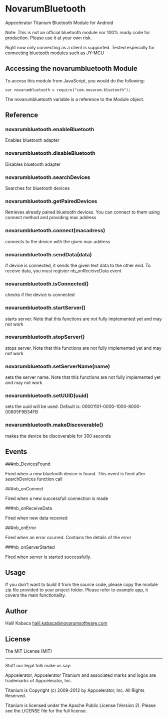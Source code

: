 NovarumBluetooth
================

Appcelerator Titanium Bluetooth Module for Android

Note: This is not an official bluetooth module nor 100% ready code for production.
Please use it at your own risk.

Right now only connecting as a client is supported. Tested especially for
connecting bluetooth modules such as JY-MCU

## Accessing the novarumbluetooth Module

To access this module from JavaScript, you would do the following:

	var novarumbluetooth = require("com.novarum.bluetooth");

The novarumbluetooth variable is a reference to the Module object.	

## Reference


### novarumbluetooth.enableBluetooth

Enables bluetooth adapter

### novarumbluetooth.disableBluetooth

Disables bluetooth adapter

### novarumbluetooth.searchDevices

Searches for bluetooth devices

### novarumbluetooth.getPairedDevices

Retrieves already paired bluetooth devices. You can connect to them using connect method and providing mac address

### novarumbluetooth.connect(macadress)

connects to the device with the given mac address

### novarumbluetooth.sendData(data)

if device is connected, it sends the given text data to the other end. To receive data,
you must register nb_onReceiveData event


### novarumbluetooth.isConnected()

checks if the device is connected

### novarumbluetooth.startServer()

starts server. Note that this functions are not fully implemented yet and may not work

### novarumbluetooth.stopServer()

stops server. Note that this functions are not fully implemented yet and may not work

### novarumbluetooth.setServerName(name)

sets the server name. Note that this functions are not fully implemented yet and may not work

### novarumbluetooth.setUUID(uuid)

sets the uuid will be used. Default is: 00001101-0000-1000-8000-00805F9B34FB

### novarumbluetooth.makeDiscoverable()

makes the device be discoverable for 300 seconds

## Events

###nb_DevicesFound

Fired when a new bluetooth device is found. This event is fired after searchDevices function call

###nb_onConnect

Fired when a new successfull connection is made

###nb_onReceiveData

Fired when new data recevied

###nb_onError

Fired when an error ocurred. Contains the details of the error

###nb_onServerStarted

Fired when server is started successfully.


## Usage

If you don't want to build it from the source code, please copy the module zip file provided to your project folder.
Please refer to example app, it covers the main functionality.


## Author

Halil Kabaca
halil.kabaca@novarumsoftware.com 

## License

The MIT License (MIT)


----------------------------------
Stuff our legal folk make us say:

Appcelerator, Appcelerator Titanium and associated marks and logos are 
trademarks of Appcelerator, Inc. 

Titanium is Copyright (c) 2009-2012 by Appcelerator, Inc. All Rights Reserved.

Titanium is licensed under the Apache Public License (Version 2). Please
see the LICENSE file for the full license.

